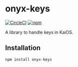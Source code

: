 # onyx-keys

[![CircleCI](https://circleci.com/gh/garredow/onyx-keys/tree/main.svg?style=svg)](https://circleci.com/gh/garredow/onyx-keys/tree/main)
[![npm](https://img.shields.io/npm/v/onyx-keys.svg)](https://www.npmjs.com/package/onyx-keys)

A library to handle keys in KaiOS.

## Installation

```
npm install onyx-keys
```
